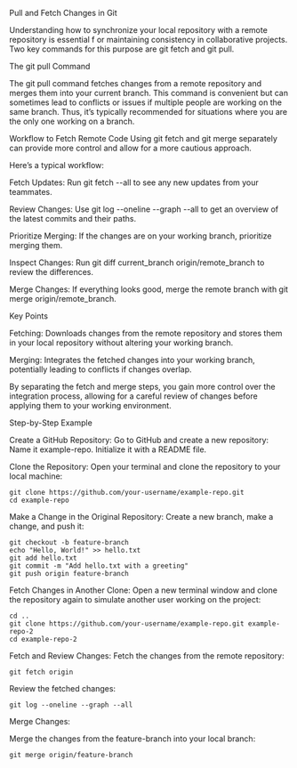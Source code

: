 Pull and Fetch Changes in Git

Understanding how to synchronize your local repository with a remote repository is essential f
or maintaining consistency in collaborative projects. 
Two key commands for this purpose are git fetch and git pull.

The git pull Command

The git pull command fetches changes from a remote repository and merges them into your current branch. 
This command is convenient but can sometimes lead to conflicts or issues if multiple people are working on the same branch. Thus, it’s typically recommended for situations where you are the only one working on a branch.

Workflow to Fetch Remote Code
Using git fetch and git merge separately can provide more control and allow for a more cautious approach. 

Here’s a typical workflow:

Fetch Updates: Run git fetch --all to see any new updates from your teammates.

Review Changes: Use git log --oneline --graph --all to get an overview of the latest commits and their paths.

Prioritize Merging: If the changes are on your working branch, prioritize merging them.

Inspect Changes: Run git diff current_branch origin/remote_branch to review the differences.

Merge Changes: If everything looks good, merge the remote branch with git merge origin/remote_branch.

Key Points

Fetching: Downloads changes from the remote repository and stores them in your local repository without altering your working branch.

Merging: Integrates the fetched changes into your working branch, potentially leading to conflicts if changes overlap.

By separating the fetch and merge steps, you gain more control over the integration process, allowing for a careful review of changes before applying them to your working environment.



Step-by-Step Example

Create a GitHub Repository:
Go to GitHub and create a new repository:
Name it example-repo.
Initialize it with a README file.

Clone the Repository:
Open your terminal and clone the repository to your local machine:

```
git clone https://github.com/your-username/example-repo.git
cd example-repo
```

Make a Change in the Original Repository:
Create a new branch, make a change, and push it:

```
git checkout -b feature-branch
echo "Hello, World!" >> hello.txt
git add hello.txt
git commit -m "Add hello.txt with a greeting"
git push origin feature-branch
```

Fetch Changes in Another Clone:
Open a new terminal window and clone the repository again to simulate another user working on the project:

```
cd ..
git clone https://github.com/your-username/example-repo.git example-repo-2
cd example-repo-2
```
Fetch and Review Changes:
Fetch the changes from the remote repository:

```
git fetch origin
```
Review the fetched changes:

```
git log --oneline --graph --all
```

Merge Changes:

Merge the changes from the feature-branch into your local branch:
```
git merge origin/feature-branch
```